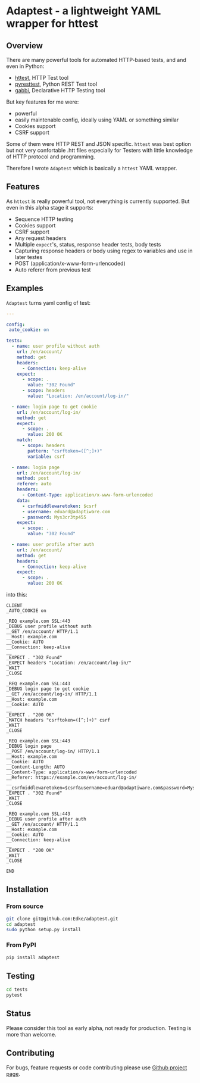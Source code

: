 Adaptest - a lightweight YAML wrapper for httest
================================================

## Overview

There are many powerful tools for automated HTTP-based tests, and and even in Python:

- [httest](http://htt.sourceforge.net/), HTTP Test tool
- [pyresttest](https://github.com/svanoort/pyresttest), Python REST Test tool
- [gabbi](https://github.com/cdent/gabbi), Declarative HTTP Testing tool

But key features for me were:

- powerful
- easily maintenable config, ideally using YAML or something similar
- Cookies support
- CSRF support

Some of them were HTTP REST and JSON specific. `httest` was best option but not
very confortable .htt files especially for Testers with little knowledge of HTTP
protocol and programming.

Therefore I wrote `Adaptest` which is basically a `httest` YAML wrapper.
 
## Features
 
As `httest` is really powerful tool, not everything is currently supported. But
even in this alpha stage it supports:

- Sequence HTTP testing
- Cookies support
- CSRF support
- Any request headers
- Multiple `expect`'s, status, response header tests, body tests
- Capturing response headers or body using regex to variables and use in later testes
- POST (application/x-www-form-urlencoded)
- Auto referer from previous test 

## Examples

`Adaptest` turns yaml config of test:

```yml
---

config:
 auto_cookie: on

tests:
  - name: user profile without auth
    url: /en/account/
    method: get
    headers:
      - Connection: keep-alive
    expect:
      - scope: .
        value: "302 Found"
      - scope: headers
        value: "Location: /en/account/log-in/"

  - name: login page to get cookie
    url: /en/account/log-in/
    method: get
    expect:
      - scope: .
        value: 200 OK
    match:
      - scope: headers
        pattern: "csrftoken=([^;]+)"
        variable: csrf

  - name: login page
    url: /en/account/log-in/
    method: post
    referer: auto
    headers:
      - Content-Type: application/x-www-form-urlencoded
    data:
      - csrfmiddlewaretoken: $csrf
      - username: eduard@adaptiware.com
      - password: Mys3cr3tp455
    expect:
      - scope: .
        value: "302 Found"

  - name: user profile after auth
    url: /en/account/
    method: get
    headers:
      - Connection: keep-alive
    expect:
      - scope: .
        value: 200 OK
```

into this:

```
CLIENT
_AUTO_COOKIE on

_REQ example.com SSL:443
_DEBUG user profile without auth
__GET /en/account/ HTTP/1.1
__Host: example.com
__Cookie: AUTO
__Connection: keep-alive
__
_EXPECT . "302 Found"
_EXPECT headers "Location: /en/account/log-in/"
_WAIT
_CLOSE

_REQ example.com SSL:443
_DEBUG login page to get cookie
__GET /en/account/log-in/ HTTP/1.1
__Host: example.com
__Cookie: AUTO
__
_EXPECT . "200 OK"
_MATCH headers "csrftoken=([^;]+)" csrf
_WAIT
_CLOSE

_REQ example.com SSL:443
_DEBUG login page
__POST /en/account/log-in/ HTTP/1.1
__Host: example.com
__Cookie: AUTO
__Content-Length: AUTO
__Content-Type: application/x-www-form-urlencoded
__Referer: https://example.com/en/account/log-in/
__
__csrfmiddlewaretoken=$csrf&username=eduard@adaptiware.com&password=Mys3cr3tp455&
_EXPECT . "302 Found"
_WAIT
_CLOSE

_REQ example.com SSL:443
_DEBUG user profile after auth
__GET /en/account/ HTTP/1.1
__Host: example.com
__Cookie: AUTO
__Connection: keep-alive
__
_EXPECT . "200 OK"
_WAIT
_CLOSE

END

```

## Installation

### From source

```bash
git clone git@github.com:Edke/adaptest.git
cd adaptest
sudo python setup.py install
```

### From PyPI

```bash
pip install adaptest
```

## Testing

```bash
cd tests
pytest
```

## Status

Please consider this tool as early alpha, not ready for production. Testing is more than welcome.

## Contributing

For bugs, feature requests or code contributing please use [Github project page](https://github.com/Edke/adaptest).
